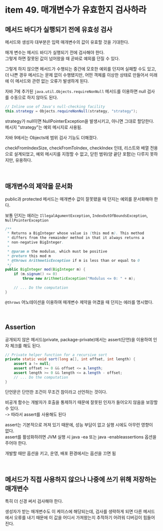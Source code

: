 # item 49. 매개변수가 유효한지 검사하라

## 메서드 바디가 실행되기 전에 유효성 검사

메서드와 생성자 대부분은 입력 매개변수의 값이 유효할 것을 기대한다.

매개 변수는 메서드 바디가 실행되기 전에 검사해야 한다.  
그렇게 하면 잘못된 값이 넘어왔을 때 곧바로 예외를 던질 수 있다.

그렇게 하지 않으면 메서드가 수행되는 중간에 모호한 예외를 던지며 실패할 수도 있고,  
더 나쁜 경우 메서드는 문제 없이 수행됐지만, 어떤 객체를 이상한 상태로 만들어서 미래에 이 메서드와 관련 없는 오류가 발생하게 된다.

자바 7에 추가된 `java.util.Objects.requireNonNull` 메서드를 이용하면 null 검사를 수동으로 하지 않아도 된다.

```java
// Inline use of Java's null-checking facility
this.strategy = Objects.requireNonNull(strategy, "strategy");
```

strategy가 null이면 NullPointerException을 발생시키고, 아니면 그대로 할당한다.  
메시지 "strategy"는 예외 메시지로 사용됨.

자바 9에서는 Objects에 범위 검사 기능도 더해졌다.

checkFromIndexSize, checkFromToIndex, checkIndex 인데, 리스트와 배열 전용으로 설계되었고, 예외 메시지를 지정할 수 없고, 닫힌 범위(양 끝단 포함)는 다루지 못하지만, 유용하다.


<br>

## 매개변수의 제약을 문서화

public과 protected 메서드는 매개변수 값이 잘못됐을 때 던지는 예외를 문서화해야 한다.

보통 던지는 에러는 `IllegalAgumentException`, `IndexOutOfBoundsException`, `NullPointerException`

```java
/**
 * Returns a BigInteger whose value is (this mod m). This method
 * differs from the remainder method in that it always returns a 
 * non-negative BigInteger.
 *
 * @param m the modulus, which must be positive
 * @return this mod m
 * @throws ArithmeticException if m is less than or equal to 0
 */
public BigInteger mod(BigInteger m) {
    if (m.signum() <= 0)
        throw new ArithmeticException("Modulus <= 0: " + m);
    
    // ... Do the computation
}
```

`@throws` 어노테이션을 이용하여 매개변수 제약을 어겼을 때 던지는 에러를 명시했다.

<br>

## Assertion

공개되지 않은 메서드(private, package-private)에서는 assert(단언)을 이용하여 인자 체크를 해도 된다.

```java
// Private helper function for a recursive sort
private static void sort(long a[], int offset, int length) {
    assert a != null;
    assert offset >= 0 && offset <= a.length;
    assert length >= 0 && length <= a.length - offset;
    // ... Do the computation
}
```

단언문은 단언한 조건이 무조건 참이라고 선언하는 것이다.

비공개 함수는 개발자가 호출을 통제하기 때문에 잘못된 인자가 들어오지 않음을 보장할 수 있다.  
-> 따라서 assert를 사용해도 된다

assert는 기본적으로 꺼져 있기 때문에, 성능 부담이 없고 실행 시에도 아무런 영향이 없다.  
assert를 활성화하려면 JVM 실행 시 java -ea 또는 java -enableassertions 옵션을 주어야 한다.

개발할 때만 옵션을 키고, 운영, 배포 환경에서는 옵션을 끄면 됨

<br>

## 메서드가 직접 사용하지 않으나 나중에 쓰기 위해 저장하는 매개변수

특히 더 신경 써서 검사해야 한다.

생성자가 받는 매개변수도 이 케이스에 해당되는데, 검사를 생략하게 되면 다른 메서드에서 오류를 내기 때문에 이 값을 어디서 가져왔는지 추적하기 어려워 디버깅이 힘들어진다.

